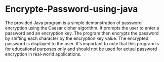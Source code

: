 # Encrypte-Password-using-java

The provided Java program is a simple demonstration of password encryption using the Caesar cipher algorithm. It prompts the user to enter a password and an encryption key. The program then encrypts the password by shifting each character by the encryption key value. The encrypted password is displayed to the user. It's important to note that this program is for educational purposes only and should not be used for actual password encryption in real-world applications.

